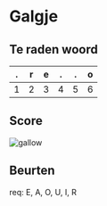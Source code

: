 # Galgje

## Te raden woord

|.|r|e|.|.|o|
|-|-|-|-|-|-|
|1|2|3|4|5|6|

## Score
![gallow](./images/4.png)

## Beurten
req: E, A, O, U, I, R
